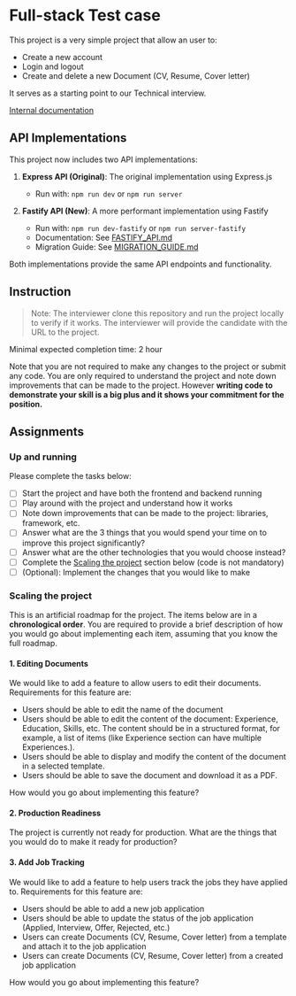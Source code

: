 # Full-stack Test case

This project is a very simple project that allow an user to:

- Create a new account
- Login and logout
- Create and delete a new Document (CV, Resume, Cover letter)

It serves as a starting point to our Technical interview.

[Internal documentation](https://novoresume.atlassian.net/wiki/spaces/MAN/pages/2355429378/Test+case+description)

## API Implementations

This project now includes two API implementations:

1. **Express API (Original)**: The original implementation using Express.js
   - Run with: `npm run dev` or `npm run server`

2. **Fastify API (New)**: A more performant implementation using Fastify
   - Run with: `npm run dev-fastify` or `npm run server-fastify`
   - Documentation: See [FASTIFY_API.md](./FASTIFY_API.md)
   - Migration Guide: See [MIGRATION_GUIDE.md](./MIGRATION_GUIDE.md)

Both implementations provide the same API endpoints and functionality.

## Instruction

> Note: The interviewer clone this repository and run the project locally to verify if it works. The interviewer will provide the candidate with the URL to the project.

Minimal expected completion time: 2 hour

Note that you are not required to make any changes to the project or submit any code. You are only required to understand the project and note down improvements that can be made to the project. However **writing code to demonstrate your skill is a big plus and it shows your commitment for the position.**

## Assignments

### Up and running

Please complete the tasks below:

- [ ] Start the project and have both the frontend and backend running
- [ ] Play around with the project and understand how it works
- [ ] Note down improvements that can be made to the project: libraries, framework, etc.
- [ ] Answer what are the 3 things that you would spend your time on to improve this project significantly?
- [ ] Answer what are the other technologies that you would choose instead?
- [ ] Complete the [Scaling the project](#scaling-the-project) section below (code is not mandatory)
- [ ] (Optional): Implement the changes that you would like to make

### Scaling the project

This is an artificial roadmap for the project. The items below are in a **chronological order**. You are required to provide a brief description of how you would go about implementing each item, assuming that you know the full roadmap.

#### 1. Editing Documents

We would like to add a feature to allow users to edit their documents. Requirements for this feature are:

- Users should be able to edit the name of the document
- Users should be able to edit the content of the document: Experience, Education, Skills, etc. The content should be in a structured format, for example, a list of items (like Experience section can have multiple Experiences.).
- Users should be able to display and modify the content of the document in a selected template.
- Users should be able to save the document and download it as a PDF.

How would you go about implementing this feature?

#### 2. Production Readiness

The project is currently not ready for production. What are the things that you would do to make it ready for production?

#### 3. Add Job Tracking

We would like to add a feature to help users track the jobs they have applied to. Requirements for this feature are:

- Users should be able to add a new job application
- Users should be able to update the status of the job application (Applied, Interview, Offer, Rejected, etc.)
- Users can create Documents (CV, Resume, Cover letter) from a template and attach it to the job application
- Users can create Documents (CV, Resume, Cover letter) from a created job application

How would you go about implementing this feature?
